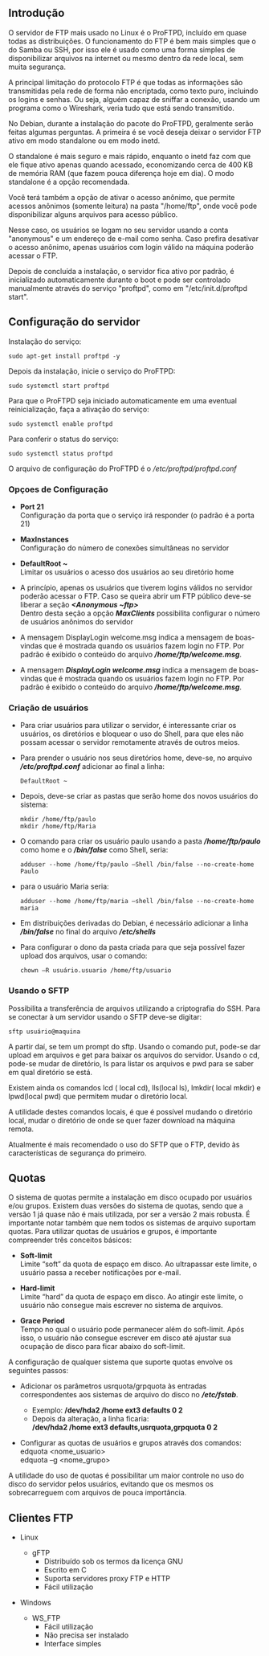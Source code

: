 ## Introdução

O servidor de FTP mais usado no Linux é o ProFTPD, incluído em quase todas as distribuições. O funcionamento do FTP é bem mais simples que o do Samba ou SSH, por isso ele é usado como uma forma simples de disponibilizar arquivos na internet ou mesmo dentro da rede local, sem muita segurança.

A principal limitação do protocolo FTP é que todas as informações são transmitidas pela rede de forma não encriptada, como texto puro, incluindo os logins e senhas. Ou seja, alguém capaz de sniffar a conexão, usando um programa como o Wireshark, veria tudo que está sendo transmitido.

No Debian, durante a instalação do pacote do ProFTPD, geralmente serão feitas algumas perguntas. A primeira é se você deseja deixar o servidor FTP ativo em modo standalone ou em modo inetd.

O standalone é mais seguro e mais rápido, enquanto o inetd faz com que ele fique ativo apenas quando acessado, economizando cerca de 400 KB de memória RAM (que fazem pouca diferença hoje em dia). O modo standalone é a opção recomendada.

Você terá também a opção de ativar o acesso anônimo, que permite acessos anônimos (somente leitura) na pasta "/home/ftp", onde você pode disponibilizar alguns arquivos para acesso público.

Nesse caso, os usuários se logam no seu servidor usando a conta "anonymous" e um endereço de e-mail como senha. Caso prefira desativar o acesso anônimo, apenas usuários com login válido na máquina poderão acessar o FTP.

Depois de concluída a instalação, o servidor fica ativo por padrão, é inicializado automaticamente
durante o boot e pode ser controlado manualmente através do serviço "proftpd", como em "/etc/init.d/proftpd start".

## Configuração do servidor

Instalação do serviço:

```shell
sudo apt-get install proftpd -y
```

Depois da instalação, inicie o serviço do ProFTPD:

```shell
sudo systemctl start proftpd
```

Para que o ProFTPD seja iniciado automaticamente em uma eventual reinicialização, faça a ativação do serviço:

```shell
sudo systemctl enable proftpd
```

Para conferir o status do serviço:

```shell
sudo systemctl status proftpd
```

O arquivo de configuração do ProFTPD é o */etc/proftpd/proftpd.conf*

### Opçoes de Configuração

- **Port 21**  
  Configuração da porta que o serviço irá responder (o padrão é a porta 21)

- **MaxInstances**  
  Configuração do número de conexões simultâneas no servidor

- **DefaultRoot ~**  
  Limitar os usuários o acesso dos usuários ao seu diretório home

- A princípio, apenas os usuários que tiverem logins válidos no servidor poderão acessar o FTP. Caso se queira abrir um FTP público deve-se liberar a seção ***<Anonymous ~ftp>***  
  Dentro desta seção a opção ***MaxClients*** possibilita configurar o número de usuários anônimos do servidor

- A mensagem DisplayLogin welcome.msg indica a mensagem de boas-vindas que é mostrada quando os usuários fazem login no FTP. Por padrão é exibido o conteúdo do arquivo ***/home/ftp/welcome.msg***.

- A mensagem ***DisplayLogin welcome.msg*** indica a mensagem de boas-vindas que é mostrada quando os usuários fazem login no FTP. Por padrão é exibido o conteúdo do arquivo ***/home/ftp/welcome.msg***.

### Criação de usuários

- Para criar usuários para utilizar o servidor, é interessante criar os usuários, os diretórios e
bloquear o uso do Shell, para que eles não possam acessar o servidor remotamente através de outros meios.

- Para prender o usuário nos seus diretórios home, deve-se, no arquivo ***/etc/proftpd.conf*** adicionar ao final a linha:  
  ```shell
  DefaultRoot ~
  ```

- Depois, deve-se criar as pastas que serão home dos novos usuários do sistema:  
  ```shell
  mkdir /home/ftp/paulo
  mkdir /home/ftp/Maria
  ```

- O comando para criar os usuário paulo usando a pasta ***/home/ftp/paulo*** como home e o ***/bin/false*** como Shell, seria:  
  ```shell
  adduser --home /home/ftp/paulo –Shell /bin/false --no-create-home Paulo
  ```

- para o usuário Maria seria:  
  ```shell
  adduser --home /home/ftp/maria –shell /bin/false --no-create-home maria
  ```

- Em distribuições derivadas do Debian, é necessário adicionar a linha ***/bin/false*** no final do arquivo ***/etc/shells***

- Para configurar o dono da pasta criada para que seja possível fazer upload dos arquivos, usar o comando:  
  ```shell
  chown –R usuário.usuario /home/ftp/usuario
  ```

### Usando o SFTP

Possibilita a transferência de arquivos utilizando a criptografia do SSH. Para se conectar à um servidor usando o SFTP deve-se digitar:

```shell
sftp usuário@maquina
```

A partir daí, se tem um prompt do sftp. Usando o comando put, pode-se dar upload em arquivos e get para baixar os arquivos do servidor. Usando o cd, pode-se mudar de diretório, ls para listar os arquivos e pwd para se saber em qual diretório se está.

Existem ainda os comandos lcd ( local cd), lls(local ls), lmkdir( local mkdir) e lpwd(local pwd) que permitem mudar o diretório local.

A utilidade destes comandos locais, é que é possível mudando o diretório local, mudar o diretório de onde se quer fazer download na máquina remota.

Atualmente é mais recomendado o uso do SFTP que o FTP, devido às características de segurança do primeiro.

## Quotas

O sistema de quotas permite a instalação em disco ocupado por usuários e/ou grupos. Existem duas versões do sistema de quotas, sendo que a versão 1 já quase não é mais utilizada, por ser a versão 2 mais robusta. É importante notar também que nem todos os sistemas de arquivo suportam quotas. Para utilizar quotas de usuários e grupos, é importante compreender três conceitos básicos:

- **Soft-limit**  
  Limite “soft” da quota de espaço em disco. Ao ultrapassar este limite, o usuário passa a receber notificações por e-mail.

- **Hard-limit**  
  Limite “hard” da quota de espaço em disco. Ao atingir este limite, o usuário não consegue mais escrever no sistema de arquivos.

- **Grace Period**  
  Tempo no qual o usuário pode permanecer além do soft-limit. Após isso, o usuário não consegue escrever em disco até ajustar sua ocupação de disco para ficar abaixo do soft-limit.

A configuração de qualquer sistema que suporte quotas envolve os seguintes passos:

- Adicionar os parâmetros usrquota/grpquota às entradas correspondentes aos sistemas de arquivo do disco no ***/etc/fstab***.  
  - Exemplo: **/dev/hda2 /home ext3 defaults 0 2**
  - Depois da alteração, a linha ficaria:  
    **/dev/hda2 /home ext3 defaults,usrquota,grpquota 0 2**

- Configurar as quotas de usuários e grupos através dos comandos:  
  edquota <nome_usuario>\
  edquota –g <nome_grupo>

A utilidade do uso de quotas é possibilitar um maior controle no uso do disco do servidor pelos usuários, evitando que os mesmos os sobrecarreguem com arquivos de pouca importância.

## Clientes FTP

- Linux  
  - gFTP  
    - Distribuído sob os termos da licença GNU
    - Escrito em C
    - Suporta servidores proxy FTP e HTTP
    - Fácil utilização

- Windows  
  - WS_FTP  
    - Fácil utilização
    - Não precisa ser instalado
    - Interface simples
